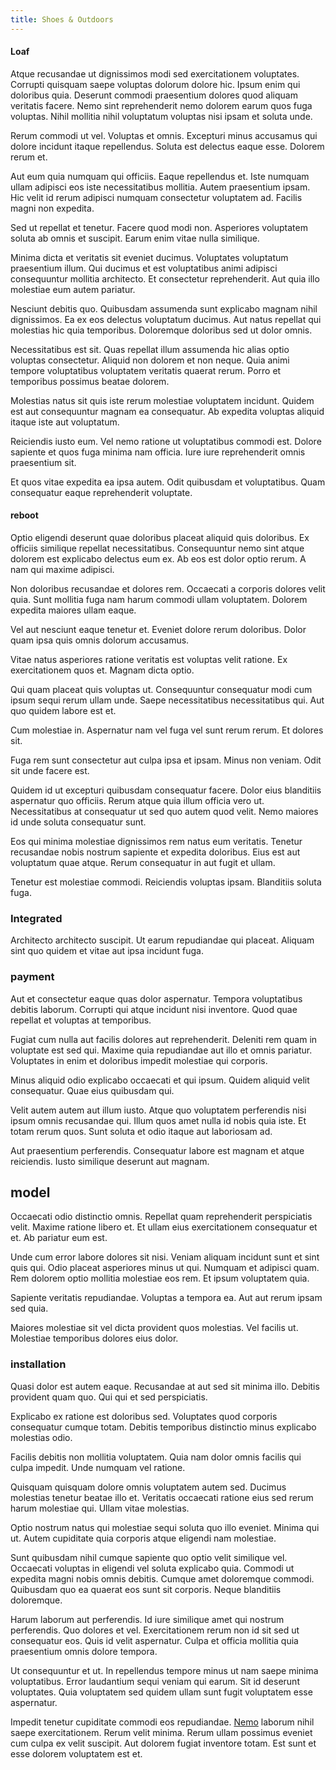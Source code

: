```yaml
---
title: Shoes & Outdoors
---
```


#### Loaf

Atque recusandae ut dignissimos modi sed exercitationem voluptates. Corrupti quisquam saepe voluptas dolorum dolore hic. Ipsum enim qui doloribus quia. Deserunt commodi praesentium dolores quod aliquam veritatis facere. Nemo sint reprehenderit nemo dolorem earum quos fuga voluptas. Nihil mollitia nihil voluptatum voluptas nisi ipsam et soluta unde.

Rerum commodi ut vel. Voluptas et omnis. Excepturi minus accusamus qui dolore incidunt itaque repellendus. Soluta est delectus eaque esse. Dolorem rerum et.

Aut eum quia numquam qui officiis. Eaque repellendus et. Iste numquam ullam adipisci eos iste necessitatibus mollitia. Autem praesentium ipsam. Hic velit id rerum adipisci numquam consectetur voluptatem ad. Facilis magni non expedita.

Sed ut repellat et tenetur. Facere quod modi non. Asperiores voluptatem soluta ab omnis et suscipit. Earum enim vitae nulla similique.

Minima dicta et veritatis sit eveniet ducimus. Voluptates voluptatum praesentium illum. Qui ducimus et est voluptatibus animi adipisci consequuntur mollitia architecto. Et consectetur reprehenderit. Aut quia illo molestiae eum autem pariatur.

Nesciunt debitis quo. Quibusdam assumenda sunt explicabo magnam nihil dignissimos. Ea ex eos delectus voluptatum ducimus. Aut natus repellat qui molestias hic quia temporibus. Doloremque doloribus sed ut dolor omnis.

Necessitatibus est sit. Quas repellat illum assumenda hic alias optio voluptas consectetur. Aliquid non dolorem et non neque. Quia animi tempore voluptatibus voluptatem veritatis quaerat rerum. Porro et temporibus possimus beatae dolorem.

Molestias natus sit quis iste rerum molestiae voluptatem incidunt. Quidem est aut consequuntur magnam ea consequatur. Ab expedita voluptas aliquid itaque iste aut voluptatum.

Reiciendis iusto eum. Vel nemo ratione ut voluptatibus commodi est. Dolore sapiente et quos fuga minima nam officia. Iure iure reprehenderit omnis praesentium sit.

Et quos vitae expedita ea ipsa autem. Odit quibusdam et voluptatibus. Quam consequatur eaque reprehenderit voluptate.

#### reboot

Optio eligendi deserunt quae doloribus placeat aliquid quis doloribus. Ex officiis similique repellat necessitatibus. Consequuntur nemo sint atque dolorem est explicabo delectus eum ex. Ab eos est dolor optio rerum. A nam qui maxime adipisci.

Non doloribus recusandae et dolores rem. Occaecati a corporis dolores velit quia. Sunt mollitia fuga nam harum commodi ullam voluptatem. Dolorem expedita maiores ullam eaque.

Vel aut nesciunt eaque tenetur et. Eveniet dolore rerum doloribus. Dolor quam ipsa quis omnis dolorum accusamus.

Vitae natus asperiores ratione veritatis est voluptas velit ratione. Ex exercitationem quos et. Magnam dicta optio.

Qui quam placeat quis voluptas ut. Consequuntur consequatur modi cum ipsum sequi rerum ullam unde. Saepe necessitatibus necessitatibus qui. Aut quo quidem labore est et.

Cum molestiae in. Aspernatur nam vel fuga vel sunt rerum rerum. Et dolores sit.

Fuga rem sunt consectetur aut culpa ipsa et ipsam. Minus non veniam. Odit sit unde facere est.

Quidem id ut excepturi quibusdam consequatur facere. Dolor eius blanditiis aspernatur quo officiis. Rerum atque quia illum officia vero ut. Necessitatibus at consequatur ut sed quo autem quod velit. Nemo maiores id unde soluta consequatur sunt.

Eos qui minima molestiae dignissimos rem natus eum veritatis. Tenetur recusandae nobis nostrum sapiente et expedita doloribus. Eius est aut voluptatum quae atque. Rerum consequatur in aut fugit et ullam.

Tenetur est molestiae commodi. Reiciendis voluptas ipsam. Blanditiis soluta fuga.

### Integrated

Architecto architecto suscipit. Ut earum repudiandae qui placeat. Aliquam sint quo quidem et vitae aut ipsa incidunt fuga.

### payment

Aut et consectetur eaque quas dolor aspernatur. Tempora voluptatibus debitis laborum. Corrupti qui atque incidunt nisi inventore. Quod quae repellat et voluptas at temporibus.

Fugiat cum nulla aut facilis dolores aut reprehenderit. Deleniti rem quam in voluptate est sed qui. Maxime quia repudiandae aut illo et omnis pariatur. Voluptates in enim et doloribus impedit molestiae qui corporis.

Minus aliquid odio explicabo occaecati et qui ipsum. Quidem aliquid velit consequatur. Quae eius quibusdam qui.

Velit autem autem aut illum iusto. Atque quo voluptatem perferendis nisi ipsum omnis recusandae qui. Illum quos amet nulla id nobis quia iste. Et totam rerum quos. Sunt soluta et odio itaque aut laboriosam ad.

Aut praesentium perferendis. Consequatur labore est magnam et atque reiciendis. Iusto similique deserunt aut magnam.

## model

Occaecati odio distinctio omnis. Repellat quam reprehenderit perspiciatis velit. Maxime ratione libero et. Et ullam eius exercitationem consequatur et et. Ab pariatur eum est.

Unde cum error labore dolores sit nisi. Veniam aliquam incidunt sunt et sint quis qui. Odio placeat asperiores minus ut qui. Numquam et adipisci quam. Rem dolorem optio mollitia molestiae eos rem. Et ipsum voluptatem quia.

Sapiente veritatis repudiandae. Voluptas a tempora ea. Aut aut rerum ipsam sed quia.

Maiores molestiae sit vel dicta provident quos molestias. Vel facilis ut. Molestiae temporibus dolores eius dolor.

### installation

Quasi dolor est autem eaque. Recusandae at aut sed sit minima illo. Debitis provident quam quo. Qui qui et sed perspiciatis.

Explicabo ex ratione est doloribus sed. Voluptates quod corporis consequatur cumque totam. Debitis temporibus distinctio minus explicabo molestias odio.

Facilis debitis non mollitia voluptatem. Quia nam dolor omnis facilis qui culpa impedit. Unde numquam vel ratione.

Quisquam quisquam dolore omnis voluptatem autem sed. Ducimus molestias tenetur beatae illo et. Veritatis occaecati ratione eius sed rerum harum molestiae qui. Ullam vitae molestias.

Optio nostrum natus qui molestiae sequi soluta quo illo eveniet. Minima qui ut. Autem cupiditate quia corporis atque eligendi nam molestiae.

Sunt quibusdam nihil cumque sapiente quo optio velit similique vel. Occaecati voluptas in eligendi vel soluta explicabo quia. Commodi ut expedita magni nobis omnis debitis. Cumque amet doloremque commodi. Quibusdam quo ea quaerat eos sunt sit corporis. Neque blanditiis doloremque.

Harum laborum aut perferendis. Id iure similique amet qui nostrum perferendis. Quo dolores et vel. Exercitationem rerum non id sit sed ut consequatur eos. Quis id velit aspernatur. Culpa et officia mollitia quia praesentium omnis dolore tempora.

Ut consequuntur et ut. In repellendus tempore minus ut nam saepe minima voluptatibus. Error laudantium sequi veniam qui earum. Sit id deserunt voluptates. Quia voluptatem sed quidem ullam sunt fugit voluptatem esse aspernatur.

Impedit tenetur cupiditate commodi eos repudiandae. [Nemo](/dolore/odio/dignissimos/odio/quantify_rustic_deposit.md) laborum nihil saepe exercitationem. Rerum velit minima. Rerum ullam possimus eveniet cum culpa ex velit suscipit. Aut dolorem fugiat inventore totam. Est sunt et esse dolorem voluptatem est et.
